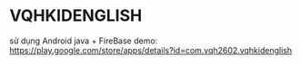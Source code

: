 # VQHKIDENGLISH
sử dụng Android java + FireBase
demo: https://play.google.com/store/apps/details?id=com.vqh2602.vqhkidenglish
